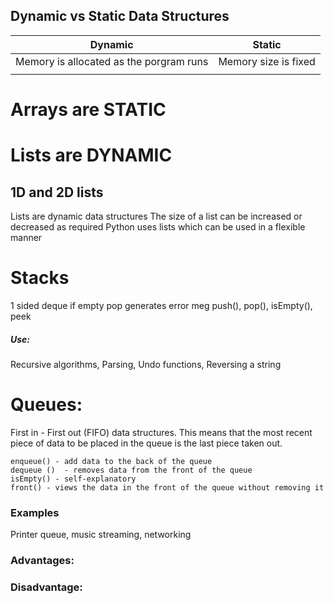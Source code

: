 ## Dynamic vs Static Data Structures

| Dynamic                                 | Static               |
| --------------------------------------- | -------------------- |
| Memory is allocated as the porgram runs | Memory size is fixed |
|                                         |                      |
# Arrays are STATIC
# Lists are DYNAMIC

## 1D and 2D lists
Lists are dynamic data structures
The size of a list can be increased or decreased as required
Python uses lists which can be used in a flexible manner

# Stacks
1 sided deque
if empty pop generates error meg
push(), pop(), isEmpty(), peek

##### Use:
Recursive algorithms, Parsing, Undo functions, Reversing a string

# Queues:
First in - First out (FIFO) data structures. This means that the most recent piece of data to be placed in the queue is the last piece taken out.
```
enqueue() - add data to the back of the queue
dequeue ()  - removes data from the front of the queue
isEmpty() - self-explanatory
front() - views the data in the front of the queue without removing it
```


### Examples
Printer queue, music streaming, networking

### Advantages:

### Disadvantage:

